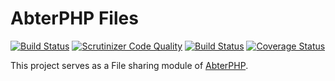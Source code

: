 # AbterPHP Files

[![Build Status](https://travis-ci.com/abterphp/files.svg?branch=master)](https://travis-ci.com/abterphp/files)
[![Scrutinizer Code Quality](https://scrutinizer-ci.com/g/abterphp/files/badges/quality-score.png?b=master)](https://scrutinizer-ci.com/g/abterphp/files/?branch=master)
[![Build Status](https://scrutinizer-ci.com/g/abterphp/files/badges/build.png?b=master)](https://scrutinizer-ci.com/g/abterphp/files/build-status/master)
[![Coverage Status](https://coveralls.io/repos/github/abterphp/files/badge.svg)](https://coveralls.io/github/abterphp/files)

This project serves as a File sharing module of [AbterPHP](https://github.com/abterphp/abterphp).
